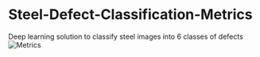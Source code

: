 # Steel-Defect-Classification-Metrics
Deep learning solution to classify steel images into 6 classes of defects
![Metrics](https://user-images.githubusercontent.com/54510561/163601442-4bffadda-62b9-4bb0-b65a-58631c2c110b.png)
